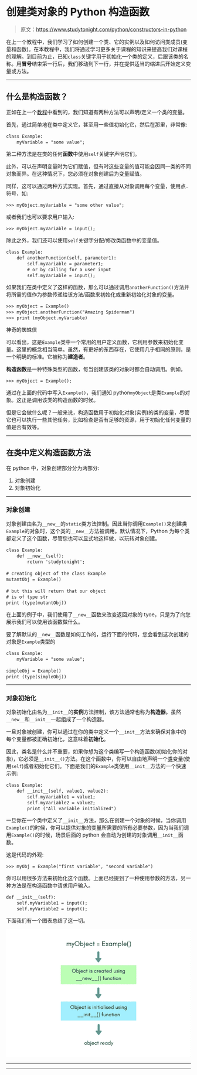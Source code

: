 # 创建类对象的 Python 构造函数

> 原文：<https://www.studytonight.com/python/constructors-in-python>

在上一个教程中，我们学习了如何创建一个类、它的实例以及如何访问类成员(变量和函数)。在本教程中，我们将通过学习更多关于课程的知识来提高我们对课程的理解。到目前为止，已知`class`关键字用于初始化一个类的定义，后跟该类的名称。用**冒号**结束第一行后，我们移动到下一行，并在提供适当的缩进后开始定义变量或方法。

* * *

## 什么是构造函数？

正如在上一个[教程](class-in-python)中看到的，我们知道有两种方法可以声明/定义一个类的变量。

首先，通过简单地在类中定义它，甚至用一些值初始化它，然后在那里，非常像:

```
class Example:
	myVariable = "some value";
```

第二种方法是在类的任何**函数**中使用`self`关键字声明它们。

此外，可以在声明变量时为它们赋值，但有时这些变量的值可能会因同一类的不同对象而异。在这种情况下，您必须在对象创建后为变量赋值。

同样，这可以通过两种方式实现。首先，通过直接从对象调用每个变量，使用点`.`符号，如:

```
>>> myObject.myVariable = "some other value";
```

或者我们也可以要求用户输入:

```
>>> myObject.myVariable = input();
```

除此之外，我们还可以使用`self`关键字分配/修改类函数中的变量值。

```
class Example:
	def anotherFunction(self, parameter1):
		self.myVariable = parameter1;
		# or by calling for a user input
		self.myVariable = input();
```

如果我们在类中定义了这样的函数，那么可以通过调用`anotherFunction()`方法并将所需的值作为参数传递给该方法/函数来初始化或重新初始化对象的变量。

```
>>> myObject = Example()
>>> myObject.anotherFunction("Amazing Spiderman")
>>> print (myObject.myVariable)
```

神奇的蜘蛛侠

可以看出，这是`Example`类中一个常用的用户定义函数，它利用参数来初始化变量。这里的概念相当简单。虽然，有更好的东西存在，它使用几乎相同的原则，是一个明确的标准。它被称为**建造者**。

**构造函数**是一种特殊类型的函数，每当创建该类的对象时都会自动调用。例如，

```
>>> myObject = Example();
```

通过在上面的代码中写入`Example()`，我们通知 python`myObject`是类`Example`的对象。这正是调用该类的构造函数的时候。

但是它会做什么呢？一般来说，构造函数用于初始化对象(实例)的类的变量，尽管它也可以执行一些其他任务，比如检查是否有足够的资源，用于初始化任何变量的值是否有效等。

* * *

## 在类中定义构造函数方法

在 python 中，对象创建部分分为两部分:

1.  对象创建
2.  对象初始化

* * *

### 对象创建

对象创建由名为`__new__`的`static`类方法控制。因此当你调用`Example()`来创建类`Example`的对象时，这个类的`__new__`方法被调用。默认情况下，Python 为每个类都定义了这个函数，尽管您也可以显式地这样做，以玩转对象创建。

```
class Example:
    def __new__(self):
        return 'studytonight';

# creating object of the class Example
mutantObj = Example()

# but this will return that our object 
# is of type str
print (type(mutantObj))
```

在上面的例子中，我们使用了`__new__`函数来改变返回对象的 tyoe，只是为了向您展示我们可以使用该函数做什么。

要了解默认的`__new__`函数是如何工作的，运行下面的代码，您会看到这次创建的对象是`Example`类型的

```
class Example:
	myVariable = "some value";

simpleObj = Example()
print (type(simpleObj))
```

* * *

### 对象初始化

对象初始化由名为`__init__`的**实例**方法控制，该方法通常也称为**构造器**。虽然`__new__`和`__init__`一起组成了一个构造器。

一旦对象被创建，你可以通过在你的类中定义一个`__init__`方法来确保对象中的每个变量都被正确初始化，这意味着**初始化**。

因此，类名是什么并不重要，如果你想为这个类编写一个构造函数(初始化你的对象)，它必须是`__init__()`方法。在这个函数中，你可以自由地声明一个[类](class-in-python)变量(使用`self`)或者初始化它们。下面是我们的`Example`类使用`__init__`方法的一个快速示例:

```
class Example:
	def __init__(self, value1, value2):
	    self.myVariable1 = value1;
		self.myVariable2 = value2;
		print ("All variable initialized")
```

一旦你在一个类中定义了`__init__`方法，那么在创建一个对象的时候，当你调用`Example()`的时候，你可以提供对象的变量所需要的所有必要参数，因为当我们调用`Example()`的时候，场景后面的 python 会自动为创建的对象调用`__init__`函数。

这是代码的外观:

```
>>> myObj = Example("first variable", "second variable")
```

你可以用很多方法来初始化这个函数。上面已经提到了一种使用参数的方法，另一种方法是在构造函数中请求用户输入。

```
def __init__(self):
	self.myVariable1 = input();
	self.myVariable2 = input();
```

下面我们有一个图表总结了这一切。

![Concept of constructor in python](img/0fc580fbeb96bd7f2354f1e5020f4e8d.png)

* * *

* * *